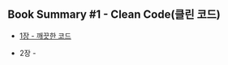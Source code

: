 <h2>Book Summary #1 - Clean Code(클린 코드)</h2>

<ul>
<li><p><a href="https://github.com/GoToGuy91/book-summary-clean-code/blob/main/Chapter%2001">
1장 - 깨끗한 코드</p></li>
<li><p><a>2장 - </p></li>
</ul>
